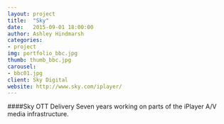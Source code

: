 ```yaml
---
layout: project
title:  "Sky"
date:   2015-09-01 18:00:00
author: Ashley Hindmarsh
categories:
- project
img: portfolio_bbc.jpg
thumb: thumb_bbc.jpg
carousel:
- bbc01.jpg
client: Sky Digital
website: http://www.sky.com/iplayer/
---
```

####Sky OTT Delivery
Seven years working on parts of the iPlayer A/V media infrastructure.
